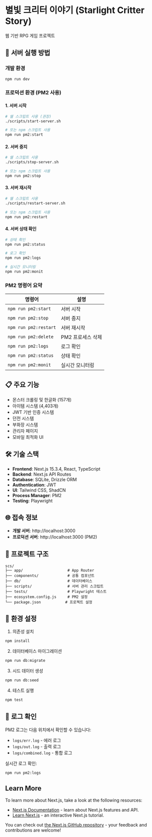 # 별빛 크리터 이야기 (Starlight Critter Story)

웹 기반 RPG 게임 프로젝트

## 🚀 서버 실행 방법

### 개발 환경
```bash
npm run dev
```

### 프로덕션 환경 (PM2 사용)

#### 1. 서버 시작
```bash
# 쉘 스크립트 사용 (권장)
./scripts/start-server.sh

# 또는 npm 스크립트 사용
npm run pm2:start
```

#### 2. 서버 중지
```bash
# 쉘 스크립트 사용
./scripts/stop-server.sh

# 또는 npm 스크립트 사용
npm run pm2:stop
```

#### 3. 서버 재시작
```bash
# 쉘 스크립트 사용
./scripts/restart-server.sh

# 또는 npm 스크립트 사용
npm run pm2:restart
```

#### 4. 서버 상태 확인
```bash
# 상태 확인
npm run pm2:status

# 로그 확인
npm run pm2:logs

# 실시간 모니터링
npm run pm2:monit
```

### PM2 명령어 요약
| 명령어 | 설명 |
|--------|------|
| `npm run pm2:start` | 서버 시작 |
| `npm run pm2:stop` | 서버 중지 |
| `npm run pm2:restart` | 서버 재시작 |
| `npm run pm2:delete` | PM2 프로세스 삭제 |
| `npm run pm2:logs` | 로그 확인 |
| `npm run pm2:status` | 상태 확인 |
| `npm run pm2:monit` | 실시간 모니터링 |

## 📋 주요 기능

- 몬스터 크롤링 및 한글화 (157개)
- 아이템 시스템 (4,403개)
- JWT 기반 인증 시스템
- 던전 시스템
- 부화장 시스템
- 관리자 페이지
- 모바일 최적화 UI

## 🛠️ 기술 스택

- **Frontend**: Next.js 15.3.4, React, TypeScript
- **Backend**: Next.js API Routes
- **Database**: SQLite, Drizzle ORM
- **Authentication**: JWT
- **UI**: Tailwind CSS, ShadCN
- **Process Manager**: PM2
- **Testing**: Playwright

## 🌐 접속 정보

- **개발 서버**: http://localhost:3000
- **프로덕션 서버**: http://localhost:3000 (PM2)

## 📁 프로젝트 구조

```
scs/
├── app/                    # App Router
├── components/             # 공통 컴포넌트
├── db/                     # 데이터베이스
├── scripts/                # 서버 관리 스크립트
├── tests/                  # Playwright 테스트
├── ecosystem.config.js     # PM2 설정
└── package.json           # 프로젝트 설정
```

## 🔧 환경 설정

1. 의존성 설치
```bash
npm install
```

2. 데이터베이스 마이그레이션
```bash
npm run db:migrate
```

3. 시드 데이터 생성
```bash
npm run db:seed
```

4. 테스트 실행
```bash
npm test
```

## 📝 로그 확인

PM2 로그는 다음 위치에서 확인할 수 있습니다:
- `logs/err.log` - 에러 로그
- `logs/out.log` - 출력 로그
- `logs/combined.log` - 통합 로그

실시간 로그 확인:
```bash
npm run pm2:logs
```

## Learn More

To learn more about Next.js, take a look at the following resources:

- [Next.js Documentation](https://nextjs.org/docs) - learn about Next.js features and API.
- [Learn Next.js](https://nextjs.org/learn) - an interactive Next.js tutorial.

You can check out [the Next.js GitHub repository](https://github.com/vercel/next.js) - your feedback and contributions are welcome!
